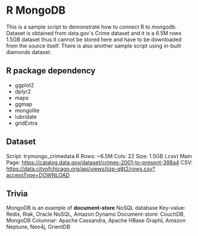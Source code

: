 # R MongoDB
This is a sample script to demonstrate how to connect R to mongodb. Dataset is 
obtained from data.gov's Crime dataset and it is a 6.5M rows 1.5GB dataset thus
it cannot be stored here and have to be downloaded from the source itself.
There is also another sample script using in-built diamonds dataset.

## R package dependency
- ggplot2
- dplyr2
- maps
- ggmap
- mongolite
- lubridate
- gridExtra

## Dataset
Script: trymongo_crimedata.R
Rows: ~6.5M
Cols: 22
Size: 1.5GB (.csv)
Main Page: https://catalog.data.gov/dataset/crimes-2001-to-present-398a4
CSV: https://data.cityofchicago.org/api/views/ijzp-q8t2/rows.csv?accessType=DOWNLOAD


## Trivia
MongoDB is an example of **document-store** NoSQL database
Key-value: Redis, Riak, Oracle NoSQL, Amazon Dynamo
Document-store: CouchDB, MongoDB
Columnar: Apache Cassandra, Apache HBase
GraphL Amazon Neptune, Neo4j, OrientDB
